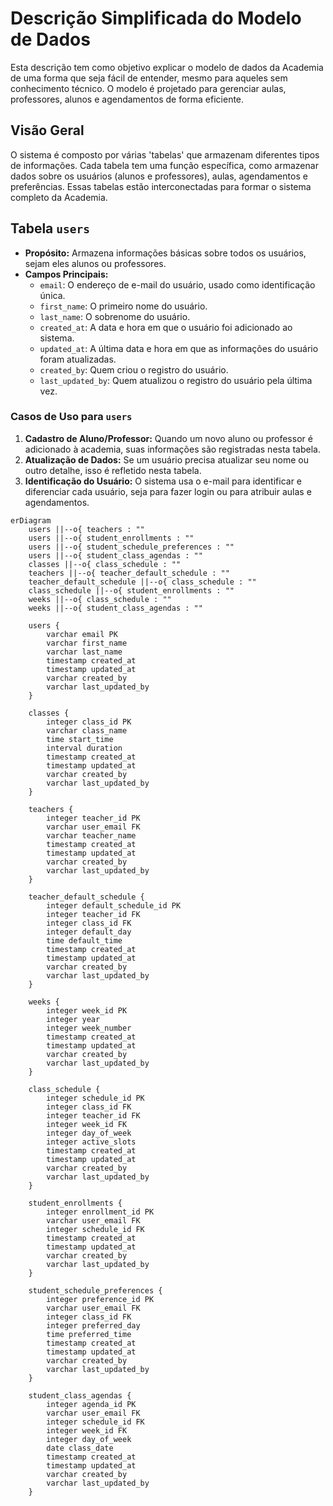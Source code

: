 # Descrição Simplificada do Modelo de Dados

Esta descrição tem como objetivo explicar o modelo de dados da Academia de uma forma que seja fácil de entender, mesmo para aqueles sem conhecimento técnico. O modelo é projetado para gerenciar aulas, professores, alunos e agendamentos de forma eficiente.

## Visão Geral

O sistema é composto por várias 'tabelas' que armazenam diferentes tipos de informações. Cada tabela tem uma função específica, como armazenar dados sobre os usuários (alunos e professores), aulas, agendamentos e preferências. Essas tabelas estão interconectadas para formar o sistema completo da Academia.

## Tabela `users`

- **Propósito:** Armazena informações básicas sobre todos os usuários, sejam eles alunos ou professores.
- **Campos Principais:**
  - `email`: O endereço de e-mail do usuário, usado como identificação única.
  - `first_name`: O primeiro nome do usuário.
  - `last_name`: O sobrenome do usuário.
  - `created_at`: A data e hora em que o usuário foi adicionado ao sistema.
  - `updated_at`: A última data e hora em que as informações do usuário foram atualizadas.
  - `created_by`: Quem criou o registro do usuário.
  - `last_updated_by`: Quem atualizou o registro do usuário pela última vez.

### Casos de Uso para `users`

1. **Cadastro de Aluno/Professor:** Quando um novo aluno ou professor é adicionado à academia, suas informações são registradas nesta tabela.
2. **Atualização de Dados:** Se um usuário precisa atualizar seu nome ou outro detalhe, isso é refletido nesta tabela.
3. **Identificação do Usuário:** O sistema usa o e-mail para identificar e diferenciar cada usuário, seja para fazer login ou para atribuir aulas e agendamentos.


```mermaid
erDiagram
    users ||--o{ teachers : ""
    users ||--o{ student_enrollments : ""
    users ||--o{ student_schedule_preferences : ""
    users ||--o{ student_class_agendas : ""
    classes ||--o{ class_schedule : ""
    teachers ||--o{ teacher_default_schedule : ""
    teacher_default_schedule ||--o{ class_schedule : ""
    class_schedule ||--o{ student_enrollments : ""
    weeks ||--o{ class_schedule : ""
    weeks ||--o{ student_class_agendas : ""

    users {
        varchar email PK
        varchar first_name
        varchar last_name
        timestamp created_at
        timestamp updated_at
        varchar created_by
        varchar last_updated_by
    }

    classes {
        integer class_id PK
        varchar class_name
        time start_time
        interval duration
        timestamp created_at
        timestamp updated_at
        varchar created_by
        varchar last_updated_by
    }

    teachers {
        integer teacher_id PK
        varchar user_email FK
        varchar teacher_name
        timestamp created_at
        timestamp updated_at
        varchar created_by
        varchar last_updated_by
    }

    teacher_default_schedule {
        integer default_schedule_id PK
        integer teacher_id FK
        integer class_id FK
        integer default_day
        time default_time
        timestamp created_at
        timestamp updated_at
        varchar created_by
        varchar last_updated_by
    }

    weeks {
        integer week_id PK
        integer year
        integer week_number
        timestamp created_at
        timestamp updated_at
        varchar created_by
        varchar last_updated_by
    }

    class_schedule {
        integer schedule_id PK
        integer class_id FK
        integer teacher_id FK
        integer week_id FK
        integer day_of_week
        integer active_slots
        timestamp created_at
        timestamp updated_at
        varchar created_by
        varchar last_updated_by
    }

    student_enrollments {
        integer enrollment_id PK
        varchar user_email FK
        integer schedule_id FK
        timestamp created_at
        timestamp updated_at
        varchar created_by
        varchar last_updated_by
    }

    student_schedule_preferences {
        integer preference_id PK
        varchar user_email FK
        integer class_id FK
        integer preferred_day
        time preferred_time
        timestamp created_at
        timestamp updated_at
        varchar created_by
        varchar last_updated_by
    }

    student_class_agendas {
        integer agenda_id PK
        varchar user_email FK
        integer schedule_id FK
        integer week_id FK
        integer day_of_week
        date class_date
        timestamp created_at
        timestamp updated_at
        varchar created_by
        varchar last_updated_by
    }
```
